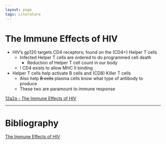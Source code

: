 ```yaml
---
layout: page
tags: Literature 
---
```


# The Immune Effects of HIV

- HIV’s gp120 targets CD4 receptors; found on the (CD4+) Helper T cells
	- Infected Helper T cells are ordered to do programmed cell death
		- Reduction of Helper T cell count in our body
	- ! CD4 exists to allow MHC II binding
- Helper T cells help activate B cells and (CD8) Killer T cells
	- Also help ~~B cells~~ plasma cells know what type of antibody to produce
	- These two are paramount to immune response

[12a2a - The Immune Effects of HIV](../3%20Permanent%20Notes/12a2a%20-%20The%20Immune%20Effects%20of%20HIV)

---

# Bibliography

[The Immune Effects of HIV](../4%20Citation%20Notes/The%20Immune%20Effects%20of%20HIV)